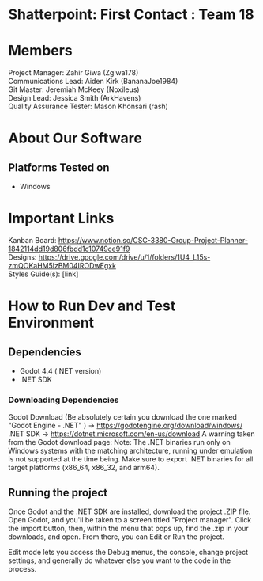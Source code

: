 # Shatterpoint: First Contact : Team 18
# Members
Project Manager: Zahir Giwa (Zgiwa178)\
Communications Lead: Aiden Kirk (BananaJoe1984)\
Git Master: Jeremiah McKeey (Noxileus)\
Design Lead: Jessica Smith (ArkHavens)\
Quality Assurance Tester: Mason Khonsari (rash)

# About Our Software

## Platforms Tested on
- Windows
# Important Links
Kanban Board: https://www.notion.so/CSC-3380-Group-Project-Planner-1842114dd19d806fbdd1c10749ce91f9 \
Designs: https://drive.google.com/drive/u/1/folders/1U4_L15s-zmQOKaHM5lzBM04IRODwEgxk \
Styles Guide(s): [link]

# How to Run Dev and Test Environment

## Dependencies
- Godot 4.4 (.NET version)
- .NET SDK 
### Downloading Dependencies
Godot Download (Be absolutely certain you download the one marked "Godot Engine - .NET" ) -> https://godotengine.org/download/windows/ 
.NET SDK -> https://dotnet.microsoft.com/en-us/download
A warning taken from the Godot download page: 
Note: The .NET binaries run only on Windows systems with the matching architecture, running under emulation is not supported at the time being. Make sure to export .NET binaries for all target platforms (x86_64, x86_32, and arm64).

## Running the project

Once Godot and the .NET SDK are installed, download the project .ZIP file. Open Godot, and you'll be taken to a screen titled "Project manager". Click the import button, then, within the menu that pops up, find the .zip in your downloads, and open. From there, you can Edit or Run the project. 

Edit mode lets you access the Debug menus, the console, change project settings, and generally do whatever else you want to the code in the process. 

